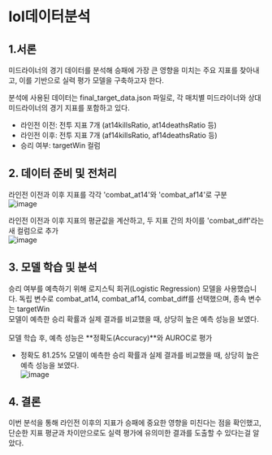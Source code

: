 # lol데이터분석

## 1.서론
미드라이너의 경기 데이터를 분석해 승패에 가장 큰 영향을 미치는 주요 지표를 찾아내고, 이를 기반으로 실력 평가 모델을 구축하고자 한다.<br>

분석에 사용된 데이터는 final_target_data.json 파일로, 각 매치별 미드라이너와 상대 미드라이너의 경기 지표를 포함하고 있다. <br>
- 라인전 이전: 전투 지표 7개 (at14killsRatio, at14deathsRatio 등)
- 라인전 이후: 전투 지표 7개 (af14killsRatio, af14deathsRatio 등)
- 승리 여부: targetWin 컬럼

## 2. 데이터 준비 및 전처리
라인전 이전과 이후 지표를 각각 'combat_at14'와 'combat_af14'로 구분<br>
![image](https://github.com/user-attachments/assets/18f17186-d839-4d73-b795-16cf4c06c316) <br>

라인전 이전과 이후 지표의 평균값을 계산하고, 두 지표 간의 차이를 'combat_diff'라는 새 컬럼으로 추가 <br>
![image](https://github.com/user-attachments/assets/226cfbf3-50f6-4a1e-ba69-b97f7a63290c) <br>

## 3. 모델 학습 및 분석
승리 여부를 예측하기 위해 로지스틱 회귀(Logistic Regression) 모델을 사용했습니다. 독립 변수로 combat_at14, combat_af14, combat_diff를 선택했으며, 종속 변수는 targetWin <br>
모델이 예측한 승리 확률과 실제 결과를 비교했을 때, 상당히 높은 예측 성능을 보였다. <br>
<br>
모델 학습 후, 예측 성능은 **정확도(Accuracy)**와 AUROC로 평가
- 정확도 81.25%
  모델이 예측한 승리 확률과 실제 결과를 비교했을 때, 상당히 높은 예측 성능을 보였다. <br>
  ![image](https://github.com/user-attachments/assets/4146b199-784e-4fce-8fb3-1d7da2afe95c)

  
## 4. 결론
이번 분석을 통해 라인전 이후의 지표가 승패에 중요한 영향을 미친다는 점을 확인했고, 단순한 지표 평균과 차이만으로도 실력 평가에 유의미한 결과를 도출할 수 있다는걸 알았다.
